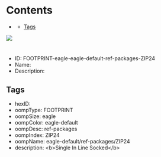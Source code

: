 



Contents
========

* [](#)
	* [Tags](#tags)
  
![][im]
# 

- ID: FOOTPRINT-eagle-eagle-default-ref-packages-ZIP24
- Name: 
- Description: 

## Tags

- hexID: 
- oompType: FOOTPRINT
- oompSize: eagle
- oompColor: eagle-default
- oompDesc: ref-packages
- oompIndex: ZIP24
- oompName: eagle-default/ref-packages/ZIP24
- description: &lt;b&gt;Single In Line Socked&lt;/b&gt;



[im]: image.png
